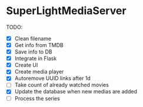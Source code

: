 # SuperLightMediaServer

TODO:
- [x] Clean filename
- [x] Get info from TMDB
- [x] Save info to DB
- [x] Integrate in Flask
- [x] Create UI
- [x] Create media player
- [x] Autoremove UUID links after 1d
- [ ] Take count of already watched movies
- [x] Update the database when new medias are added
- [ ] Process the series
